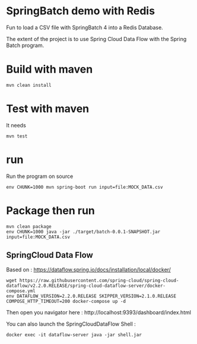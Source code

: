 # SpringBatch demo with Redis

Fun to load a CSV file with SpringBatch 4 into a Redis Database.

The extent of the project is to use Spring Cloud Data Flow with the Spring Batch program.

# Build with maven

```
mvn clean install
```

# Test with maven

It needs 

```
mvn test
```

# run

Run the program on source

```
env CHUNK=1000 mvn spring-boot run input=file:MOCK_DATA.csv
```

# Package then run 

```
mvn clean package
env CHUNK=1000 java -jar ./target/batch-0.0.1-SNAPSHOT.jar input=file:MOCK_DATA.csv
```

## SpringCloud Data Flow


Based on : https://dataflow.spring.io/docs/installation/local/docker/

```
wget https://raw.githubusercontent.com/spring-cloud/spring-cloud-dataflow/v2.2.0.RELEASE/spring-cloud-dataflow-server/docker-compose.yml
env DATAFLOW_VERSION=2.2.0.RELEASE SKIPPER_VERSION=2.1.0.RELEASE COMPOSE_HTTP_TIMEOUT=200 docker-compose up -d
```

Then open you navigator here : http://localhost:9393/dashboard/index.html

You can also launch the SpringCloudDataFlow Shell :

```
docker exec -it dataflow-server java -jar shell.jar
```
